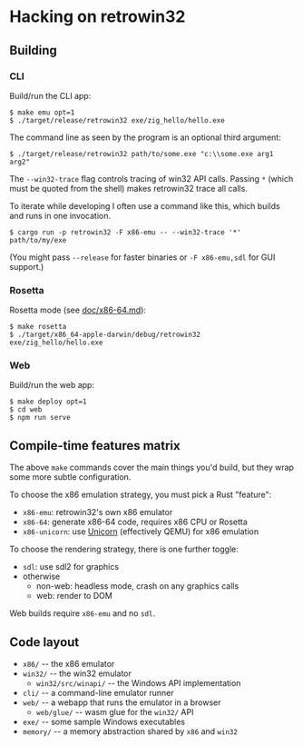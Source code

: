 # Hacking on retrowin32

## Building

### CLI

Build/run the CLI app:

```
$ make emu opt=1
$ ./target/release/retrowin32 exe/zig_hello/hello.exe
```

The command line as seen by the program is an optional third argument:

```
$ ./target/release/retrowin32 path/to/some.exe "c:\\some.exe arg1 arg2"
```

The `--win32-trace` flag controls tracing of win32 API calls. Passing `*` (which
must be quoted from the shell) makes retrowin32 trace all calls.

To iterate while developing I often use a command like this, which builds and
runs in one invocation.

```
$ cargo run -p retrowin32 -F x86-emu -- --win32-trace '*' path/to/my/exe
```

(You might pass `--release` for faster binaries or `-F x86-emu,sdl` for GUI
support.)

### Rosetta

Rosetta mode (see [doc/x86-64.md](doc/x86-64.md)):

```
$ make rosetta
$ ./target/x86_64-apple-darwin/debug/retrowin32 exe/zig_hello/hello.exe
```

### Web

Build/run the web app:

```
$ make deploy opt=1
$ cd web
$ npm run serve
```

## Compile-time features matrix

The above `make` commands cover the main things you'd build, but they wrap some
more subtle configuration.

To choose the x86 emulation strategy, you must pick a Rust "feature":

- `x86-emu`: retrowin32's own x86 emulator
- `x86-64`: generate x86-64 code, requires x86 CPU or Rosetta
- `x86-unicorn`: use [Unicorn](https://www.unicorn-engine.org/) (effectively
  QEMU) for x86 emulation

To choose the rendering strategy, there is one further toggle:

- `sdl`: use sdl2 for graphics
- otherwise
  - non-web: headless mode, crash on any graphics calls
  - web: render to DOM

Web builds require `x86-emu` and no `sdl`.

## Code layout

- `x86/` -- the x86 emulator
- `win32/` -- the win32 emulator
  - `win32/src/winapi/` -- the Windows API implementation
- `cli/` -- a command-line emulator runner
- `web/` -- a webapp that runs the emulator in a browser
  - `web/glue/` -- wasm glue for the `win32/` API
- `exe/` -- some sample Windows executables
- `memory/` -- a memory abstraction shared by `x86` and `win32`
